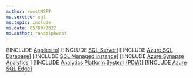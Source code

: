 ```yaml
---
author: rwestMSFT
ms.service: sql
ms.topic: include
ms.date: 05/09/2022
ms.author: randolphwest
---
```


[!INCLUDE [Applies to](../applies-md.md)] [!INCLUDE [SQL Server](_ssnoversion.md)] [!INCLUDE [Azure SQL Database](../applies-to-version/_asdb.md)] [!INCLUDE [SQL Managed Instance](../applies-to-version/_asdbmi.md)] [!INCLUDE [Azure Synapse Analytics ](../applies-to-version/_asa.md)] [!INCLUDE [Analytics Platform System (PDW)](../applies-to-version/_pdw.md)] [!INCLUDE [Azure SQL Edge](../applies-to-version/_asde.md)]

